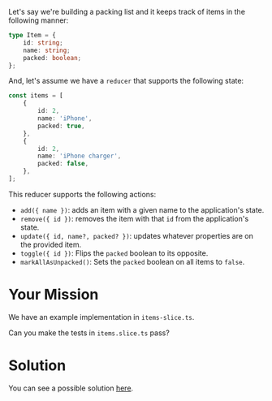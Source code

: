 Let's say we're building a packing list and it keeps track of items in the following manner:

```ts
type Item = {
	id: string;
	name: string;
	packed: boolean;
};
```

And, let's assume we have a `reducer` that supports the following state:

```ts
const items = [
	{
		id: 2,
		name: 'iPhone',
		packed: true,
	},
	{
		id: 2,
		name: 'iPhone charger',
		packed: false,
	},
];
```

This reducer supports the following actions:

- `add({ name })`: adds an item with a given name to the application's state.
- `remove({ id })`: removes the item with that `id` from the application's state.
- `update({ id, name?, packed? })`: updates whatever properties are on the provided item.
- `toggle({ id })`: Flips the `packed` boolean to its opposite.
- `markAllAsUnpacked()`: Sets the `packed` boolean on all items to `false`.

# Your Mission

We have an example implementation in `items-slice.ts`.

Can you make the tests in `items.slice.ts` pass?

# Solution

You can see a possible solution [here](testing-a-reducer-solution.md).
